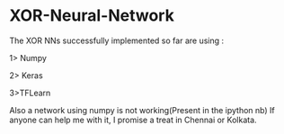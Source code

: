 # XOR-Neural-Network

The XOR NNs successfully implemented so far are using :
  
  1> Numpy
  
  2> Keras
 
  3>TFLearn
  
  
 Also a network using numpy is not working(Present in the ipython nb)
If anyone can help me with it, I promise a treat in Chennai or Kolkata.
